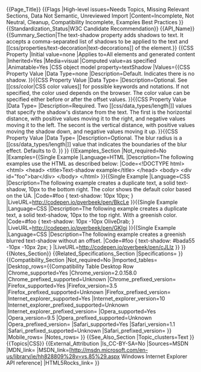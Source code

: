 {{Page_Title}}
{{Flags
|High-level issues=Needs Topics, Missing Relevant Sections, Data Not Semantic, Unreviewed Import
|Content=Incomplete, Not Neutral, Cleanup, Compatibility Incomplete, Examples Best Practices
}}
{{Standardization_Status|W3C Candidate Recommendation}}
{{API_Name}}
{{Summary_Section|The text-shadow property adds shadows to text. It accepts a comma-separated list of shadows to be applied to the text and [[css/properties/text-decoration|text-decorations]] of the element.}}
{{CSS Property
|Initial value=none
|Applies to=All elements and generated content
|Inherited=Yes
|Media=visual
|Computed value=as specified
|Animatable=Yes
|CSS object model property=textShadow
|Values={{CSS Property Value
|Data Type=none
|Description=Default. Indicates there is no shadow.
}}{{CSS Property Value
|Data Type=<color>
|Description=Optional. See [[css/color|CSS color values]] for possible keywords and notations. If not specified, the color used depends on the browser. The color value can be specified either before or after the offset values.
}}{{CSS Property Value
|Data Type=<offset-x> <offset-y>
|Description=Required. Two [[css/data_types/length|<length>]] values that specify the shadow's distance from the text. 
The first is the horizontal distance, with positive values moving it to the right, and negative values moving it to the left.
The secont is the vertical distance, with positive values moving the shadow down, and negative values moving it up.
}}{{CSS Property Value
|Data Type=<blur-radius>
|Description=Optional. The blur radius is a [[css/data_types/length|<length>]] value that indicates the boundaries of the blur effect. Defaults to 0.
}}
}}
{{Examples_Section
|Not_required=No
|Examples={{Single Example
|Language=HTML
|Description=The following examples use the HTML as described below:
|Code=&lt;!DOCTYPE html&gt;
&lt;html&gt;
  &lt;head&gt;
    &lt;title&gt;Text-shadow example&lt;/title&gt;
  &lt;/head&gt;
  &lt;body&gt;
    &lt;div id=&quot;foo&quot;&gt;bar&lt;/div&gt;
  &lt;/body&gt;
&lt;/html&gt;
}}{{Single Example
|Language=CSS
|Description=The following example creates a duplicate text, a solid text-shadow, 10px to the bottom right. The color shows the default color based on the UA.
|Code=#foo {
  text-shadow: 10px 10px;
}
|LiveURL=http://codepen.io/pverbeek/pen/BkcLe
}}{{Single Example
|Language=CSS
|Description=The following example creates a duplicate text, a solid text-shadow, 10px to the top right. With a greenish color.
|Code=#foo {
  text-shadow: 10px -10px OliveDrab;
}
|LiveURL=http://codepen.io/pverbeek/pen/GKIgi
}}{{Single Example
|Language=CSS
|Description=The following example creates a greenish blurred text-shadow without an offset.
|Code=#foo {
  text-shadow: #bada55 -10px -10px 2px;
}
|LiveURL=http://codepen.io/pverbeek/pen/cJLlz
}}
}}
{{Notes_Section}}
{{Related_Specifications_Section
|Specifications=
}}
{{Compatibility_Section
|Not_required=No
|Imported_tables=
|Desktop_rows={{Compatibility Table Desktop Row
|Chrome_supported=Yes
|Chrome_version=2.0.158.0
|Chrome_prefixed_supported=Unknown
|Chrome_prefixed_version=
|Firefox_supported=Yes
|Firefox_version=3.5
|Firefox_prefixed_supported=Unknown
|Firefox_prefixed_version=
|Internet_explorer_supported=Yes
|Internet_explorer_version=10
|Internet_explorer_prefixed_supported=Unknown
|Internet_explorer_prefixed_version=
|Opera_supported=Yes
|Opera_version=9.5
|Opera_prefixed_supported=Unknown
|Opera_prefixed_version=
|Safari_supported=Yes
|Safari_version=1.1
|Safari_prefixed_supported=Unknown
|Safari_prefixed_version=
}}
|Mobile_rows=
|Notes_rows=
}}
{{See_Also_Section
|Topic_clusters=Text
}}
{{Topics|CSS}}
{{External_Attribution
|Is_CC-BY-SA=No
|Sources=MSDN
|MDN_link=
|MSDN_link=[http://msdn.microsoft.com/en-us/library/ie/hh828809%28v=vs.85%29.aspx Windows Internet Explorer API reference]
|HTML5Rocks_link=
}}